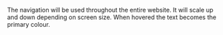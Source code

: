 The navigation will be used throughout the entire website. It will scale up and down depending on screen size.
When hovered the text becomes the primary colour.
